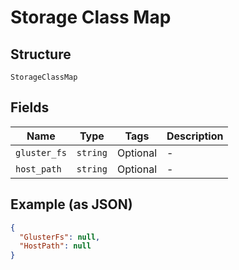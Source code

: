 
# Storage Class Map

## Structure

`StorageClassMap`

## Fields

| Name | Type | Tags | Description |
|  --- | --- | --- | --- |
| `gluster_fs` | `string` | Optional | - |
| `host_path` | `string` | Optional | - |

## Example (as JSON)

```json
{
  "GlusterFs": null,
  "HostPath": null
}
```

